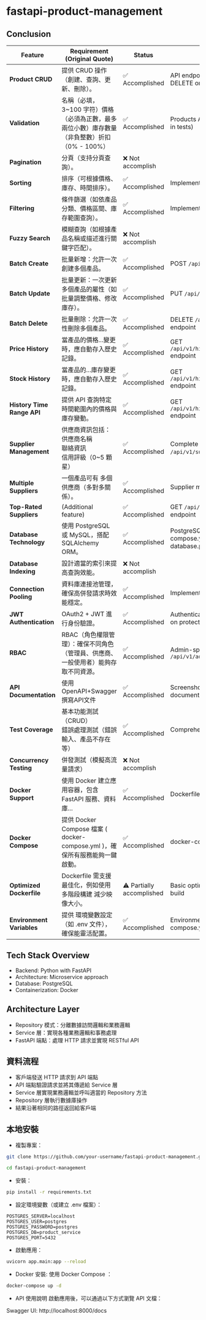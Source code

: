 # fastapi-product-management
## Conclusion
| Feature | Requirement (Original Quote) | Status | Evidence |
|---------|------------------------------|--------|-------------------|
| **Product CRUD** | 提供 CRUD 操作（創建、查詢、更新、刪除）。 | ✅ Accomplished | API endpoints for GET, POST, PUT, DELETE on `/api/v1/products/` |
| **Validation** | 名稱（必填，3~100 字符）價格（必須為正數，最多兩位小數）庫存數量（非負整數）折扣（0% - 100%） | ✅ Accomplished | Products API with validation (confirmed in tests) |
| **Pagination** | 分頁（支持分頁查詢）。 | ❌ Not accomplish |  |
| **Sorting** | 排序（可根據價格、庫存、時間排序）。 | ✅ Accomplished | Implemented in GET `/api/v1/products/` |
| **Filtering** | 條件篩選（如依產品分類、價格區間、庫存範圍查詢）。 | ✅ Accomplished | Implemented in GET `/api/v1/products/` |
| **Fuzzy Search** | 模糊查詢（如根據產品名稱或描述進行關鍵字匹配）。 | ❌ Not accomplish |  |
| **Batch Create** | 批量新增：允許一次創建多個產品。 | ✅ Accomplished | POST `/api/v1/products/batch` endpoint |
| **Batch Update** | 批量更新：一次更新多個產品的屬性（如批量調整價格、修改庫存）。 | ✅ Accomplished | PUT `/api/v1/products/batch` endpoint |
| **Batch Delete** | 批量刪除：允許一次性刪除多個產品。 | ✅ Accomplished | DELETE `/api/v1/products/batch` endpoint |
| **Price History** | 當產品的價格...變更時，應自動存入歷史記錄。 | ✅ Accomplished | GET `/api/v1/history/price/{product_id}` endpoint |
| **Stock History** | 當產品的...庫存變更時，應自動存入歷史記錄。 | ✅ Accomplished | GET `/api/v1/history/stock/{product_id}` endpoint |
| **History Time Range API** | 提供 API 查詢特定時間範圍內的價格與庫存變動。 | ✅ Accomplished | GET `/api/v1/history/combined/{product_id}` endpoint |
| **Supplier Management** | 供應商資訊包括：<br>供應商名稱<br>聯絡資訊<br>信用評級（0~5 顆星） | ✅ Accomplished | Complete CRUD for suppliers via `/api/v1/suppliers/` endpoints |
| **Multiple Suppliers** | 一個產品可有 多個供應商（多對多關係）。 | ✅ Accomplished | Supplier management implementation |
| **Top-Rated Suppliers** | (Additional feature) | ✅ Accomplished | GET `/api/v1/suppliers/top-rated` endpoint |
| **Database Technology** | 使用 PostgreSQL 或 MySQL，搭配 SQLAlchemy ORM。 | ✅ Accomplished | PostgreSQL configured in docker-compose.yml and SQLAlchemy in database.py |
| **Database Indexing** | 設計適當的索引來提高查詢效能。 | ❌ Not accomplish |  |
| **Connection Pooling** | 資料庫連接池管理，確保高併發請求時效能穩定。 | ✅ Accomplished | Implemented in database.py |
| **JWT Authentication** | OAuth2 + JWT 進行身份驗證。 | ✅ Accomplished | Authentication endpoints and lock icons on protected routes |
| **RBAC** | RBAC（角色權限管理）：確保不同角色（管理員、供應商、一般使用者）能夠存取不同資源。 | ✅ Accomplished | Admin-specific endpoints under `/api/v1/admin/` |
| **API Documentation** | 使用OpenAPI+Swagger 撰寫API文件 | ✅ Accomplished | Screenshots show Swagger UI documentation |
| **Test Coverage** | 基本功能測試（CRUD）<br>錯誤處理測試（錯誤輸入、產品不存在等） | ✅ Accomplished | Comprehensive test suite |
| **Concurrency Testing** | 併發測試（模擬高流量請求） | ❌ Not accomplish |  |
| **Docker Support** | 使用 Docker 建立應用容器，包含 FastAPI 服務、資料庫... | ✅ Accomplished | Dockerfile |
| **Docker Compose** | 提供 Docker Compose 檔案 ( docker-compose.yml )，確保所有服務能夠一鍵啟動。 | ✅ Accomplished | docker-compose.yml |
| **Optimized Dockerfile** | Dockerfile 需支援最佳化，例如使用 多階段構建 減少映像大小。 | ⚠️ Partially accomplished | Basic optimizations but no multi-stage build |
| **Environment Variables** | 提供 環境變數設定（如 .env 文件），確保能靈活配置。 | ✅ Accomplished | Environment variables in docker-compose.yml |


## Tech Stack Overview
- Backend: Python with FastAPI
- Architecture: Microservice approach
- Database: PostgreSQL
- Containerization: Docker

## Architecture Layer
- Repository 模式：分離數據訪問邏輯和業務邏輯
- Service 層：實現各種業務邏輯和事務處理
- FastAPI 端點：處理 HTTP 請求並實現 RESTful API

## 資料流程
- 客戶端發送 HTTP 請求到 API 端點
- API 端點驗證請求並將其傳遞給 Service 層
- Service 層實現業務邏輯並呼叫適當的 Repository 方法
- Repository 層執行數據庫操作
- 結果沿著相同的路徑返回給客戶端

## 本地安裝

- 複製專案：

```bash
git clone https://github.com/your-username/fastapi-product-management.git

cd fastapi-product-management
```

- 安裝：

```bash
pip install -r requirements.txt
```

- 設定環境變數（或建立 .env 檔案）：

```
POSTGRES_SERVER=localhost
POSTGRES_USER=postgres
POSTGRES_PASSWORD=postgres
POSTGRES_DB=product_service
POSTGRES_PORT=5432
```
- 啟動應用：

```bash
uvicorn app.main:app --reload
```
- Docker 安裝: 使用 Docker Compose ：
```bash
docker-compose up -d
```

- API 使用說明
啟動應用後，可以通過以下方式瀏覽 API 文檔：

Swagger UI: http://localhost:8000/docs